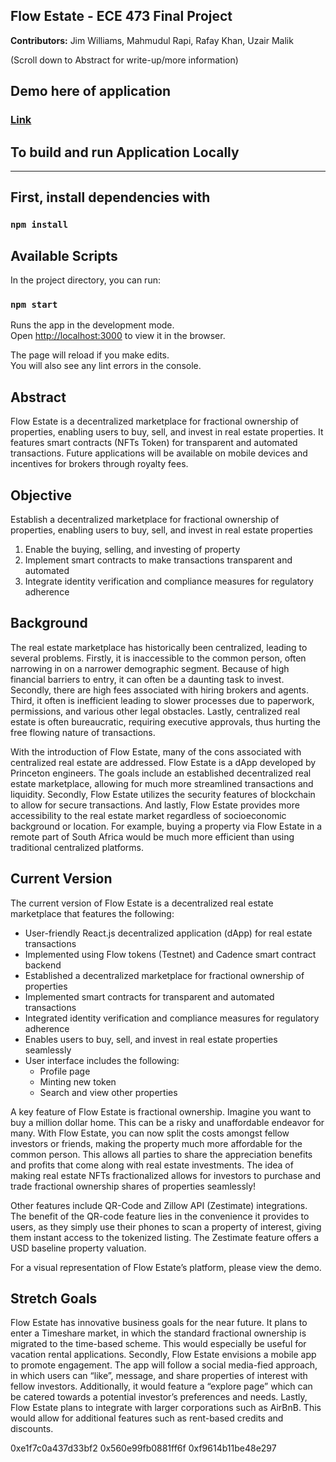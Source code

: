 ## Flow Estate - ECE 473 Final Project

**Contributors:** Jim Williams, Mahmudul Rapi, Rafay Khan, Uzair Malik

(Scroll down to Abstract for write-up/more information)

## Demo here of application

### [Link](https://youtu.be/mjKXdrwl4fY)

## To build and run Application Locally
------------------------------------------
## First, install dependencies with

### `npm install`

## Available Scripts

In the project directory, you can run:

### `npm start`

Runs the app in the development mode.\
Open [http://localhost:3000](http://localhost:3000) to view it in the browser.

The page will reload if you make edits.\
You will also see any lint errors in the console.

## Abstract

Flow Estate is a decentralized marketplace for fractional ownership of properties, enabling users to buy, sell, and invest in real estate properties. It features smart contracts (NFTs Token) for transparent and automated transactions. Future applications will be available on mobile devices and incentives for brokers through royalty fees.

## Objective

Establish a decentralized marketplace for fractional ownership of properties, enabling users to buy, sell, and invest in real estate properties
1. Enable the buying, selling, and investing of property
2. Implement smart contracts to make transactions transparent and automated
3. Integrate identity verification and compliance measures for regulatory adherence

## Background

The real estate marketplace has historically been centralized, leading to several problems. Firstly, it is inaccessible to the common person, often narrowing in on a narrower demographic segment. Because of high financial barriers to entry, it can often be a daunting task to invest. Secondly, there are high fees associated with hiring brokers and agents. Third, it often is inefficient leading to slower processes due to paperwork, permissions, and various other legal obstacles. Lastly, centralized real estate is often bureaucratic, requiring executive approvals, thus hurting the free flowing nature of transactions.

With the introduction of Flow Estate, many of the cons associated with centralized real estate are addressed. Flow Estate is a dApp developed by Princeton engineers. The goals include an established decentralized real estate marketplace, allowing for much more streamlined transactions and liquidity. Secondly, Flow Estate utilizes the security features of blockchain to allow for secure transactions. And lastly, Flow Estate provides more accessibility to the real estate market regardless of socioeconomic background or location. For example, buying a property via Flow Estate in a remote part of South Africa would be much more efficient than using traditional centralized platforms.

## Current Version

The current version of Flow Estate is a decentralized real estate marketplace that features the following: 
- User-friendly React.js decentralized application (dApp) for real estate transactions
- Implemented using Flow tokens (Testnet) and Cadence smart contract backend
- Established a decentralized marketplace for fractional ownership of properties
- Implemented smart contracts for transparent and automated transactions
- Integrated identity verification and compliance measures for regulatory adherence
- Enables users to buy, sell, and invest in real estate properties seamlessly
- User interface includes the following:
  - Profile page
  - Minting new token
  - Search and view other properties

A key feature of Flow Estate is fractional ownership. Imagine you want to buy a million dollar home. This can be a risky and unaffordable endeavor for many. With Flow Estate, you can now split the costs amongst fellow investors or friends, making the property much more affordable for the common person. This allows all parties to share the appreciation benefits and profits that come along with real estate investments. The idea of making real estate NFTs fractionalized allows for investors to purchase and trade fractional ownership shares of properties seamlessly!

Other features include QR-Code and Zillow API (Zestimate) integrations. The benefit of the QR-code feature lies in the convenience it provides to users, as they simply use their phones to scan a property of interest, giving them instant access to the tokenized listing. The Zestimate feature offers a USD baseline property valuation. 

For a visual representation of Flow Estate’s platform, please view the demo.

## Stretch Goals

Flow Estate has innovative business goals for the near future. It plans to enter a Timeshare market, in which the standard fractional ownership is migrated to the time-based scheme. This would especially be useful for vacation rental applications. Secondly, Flow Estate envisions a mobile app to promote engagement. The app will follow a social media-fied approach, in which users can “like”, message, and share properties of interest with fellow investors. Additionally, it would feature a “explore page” which can be catered towards a potential investor’s preferences and needs. Lastly, Flow Estate plans to integrate with larger corporations such as AirBnB. This would allow for additional features such as rent-based credits and discounts.

0xe1f7c0a437d33bf2
0x560e99fb0881ff6f
0xf9614b11be48e297